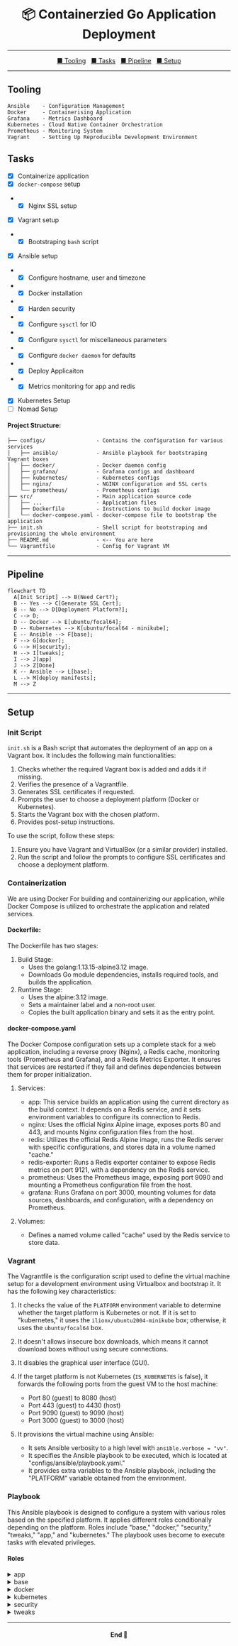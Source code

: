<h1 align="center">📦 Containerzied Go Application Deployment </h1>

---

<p align="center">
  <a href="#tooling">■ Tooling</a>&nbsp;&nbsp;
  <a href="#tasks">■ Tasks</a>&nbsp;&nbsp;
  <a href="#pipeline">■ Pipeline</a>&nbsp;&nbsp;
  <a href="#setup">■ Setup</a>
</p>

---

## Tooling

```
Ansible    - Configuration Management
Docker     - Containerising Application
Grafana    - Metrics Dashboard
Kubernetes - Cloud Native Container Orchestration
Prometheus - Monitoring System
Vagrant    - Setting Up Reproducible Development Environment
```

## Tasks

- [x] Containerize application
- [x] `docker-compose` setup
- - [x] Nginx SSL setup
- [x] Vagrant setup
- - [x] Bootstraping `bash` script
- [x] Ansible setup
- - [x] Configure hostname, user and timezone
- - [x] Docker installation
- - [x] Harden security
- - [x] Configure `sysctl` for IO
- - [x] Configure `sysctl` for miscellaneous parameters
- - [x] Configure `docker daemon` for defaults
- - [x] Deploy Applicaiton
- - [x] Metrics monitoring for app and redis
- [x] Kubernetes Setup
- [ ] Nomad Setup

#### Project Structure:

```
├── configs/                - Contains the configuration for various services
│   ├── ansible/            - Ansible playbook for bootstraping Vagrant boxes
│   ├── docker/             - Docker daemon config
│   ├── grafana/            - Grafana configs and dashboard
│   ├── kubernetes/         - Kubernetes configs
│   ├── nginx/              - NGINX configuration and SSL certs
│   └── prometheus/         - Prometheus configs
├── src/                    - Main application source code
│   ├── ...                 - Application files
│   ├── Dockerfile          - Instructions to build docker image
│   └── docker-compose.yaml - docker-compose file to bootstrap the application
├── init.sh                 - Shell script for bootstraping and provisioning the whole environment
├── README.md               - <-- You are here
└── Vagrantfile             - Config for Vagrant VM
```

---

## Pipeline

```mermaid
flowchart TD
  A[Init Script] --> B(Need Cert?);
  B -- Yes --> C[Generate SSL Cert];
  B -- No --> D[Deployment Platform?];
  C --> D;
  D -- Docker --> E[ubuntu/focal64];
  D -- Kubernetes --> K[ubuntu/focal64 - minikube];
  E -- Ansible --> F[base];
  F --> G[docker];
  G --> H[security];
  H --> I[tweaks];
  I --> J[app]
  J --> Z[Done]
  K -- Ansible --> L[base];
  L --> M[deploy manifests];
  M --> Z
```

---

## Setup

### Init Script

`init.sh` is a Bash script that automates the deployment of an app on a Vagrant box. It includes the following main functionalities:

1. Checks whether the required Vagrant box is added and adds it if missing.
2. Verifies the presence of a Vagrantfile.
3. Generates SSL certificates if requested.
4. Prompts the user to choose a deployment platform (Docker or Kubernetes).
5. Starts the Vagrant box with the chosen platform.
6. Provides post-setup instructions.

To use the script, follow these steps:

1. Ensure you have Vagrant and VirtualBox (or a similar provider) installed.
2. Run the script and follow the prompts to configure SSL certificates and choose a deployment platform.

### Containerization

We are using Docker For building and containerizing our application, while Docker Compose is utilized to orchestrate the application and related services.

#### Dockerfile:

The Dockerfile has two stages:

1. Build Stage:
   - Uses the golang:1.13.15-alpine3.12 image.
   - Downloads Go module dependencies, installs required tools, and builds the application.
2. Runtime Stage:
   - Uses the alpine:3.12 image.
   - Sets a maintainer label and a non-root user.
   - Copies the built application binary and sets it as the entry point.

#### docker-compose.yaml

The Docker Compose configuration sets up a complete stack for a web application, including a reverse proxy (Nginx), a Redis cache, monitoring tools (Prometheus and Grafana), and a Redis Metrics Exporter. It ensures that services are restarted if they fail and defines dependencies between them for proper initialization.

1. Services:
   - app: This service builds an application using the current directory as the build context. It depends on a Redis service, and it sets environment variables to configure its connection to Redis.
   - nginx: Uses the official Nginx Alpine image, exposes ports 80 and 443, and mounts Nginx configuration files from the host.
   - redis: Utilizes the official Redis Alpine image, runs the Redis server with specific configurations, and stores data in a volume named "cache."
   - redis-exporter: Runs a Redis exporter container to expose Redis metrics on port 9121, with a dependency on the Redis service.
   - prometheus: Uses the Prometheus image, exposing port 9090 and mounting a Prometheus configuration file from the host.
   - grafana: Runs Grafana on port 3000, mounting volumes for data sources, dashboards, and configuration, with a dependency on Prometheus.

2. Volumes:
   - Defines a named volume called "cache" used by the Redis service to store data.

### Vagrant

The Vagrantfile is the configuration script used to define the virtual machine setup for a development environment using Virtualbox and bootstrap it. It has the following key characteristics:

1. It checks the value of the `PLATFORM` environment variable to determine whether the target platform is Kubernetes or not. If it is set to "kubernetes," it uses the `ilionx/ubuntu2004-minikube` box; otherwise, it uses the `ubuntu/focal64` box.

2. It doesn't allows insecure box downloads, which means it cannot download boxes without using secure connections.

3. It disables the graphical user interface (GUI).

4. If the target platform is not Kubernetes (`IS_KUBERNETES` is false), it forwards the following ports from the guest VM to the host machine:

   - Port 80 (guest) to 8080 (host)
   - Port 443 (guest) to 4430 (host)
   - Port 9090 (guest) to 9090 (host)
   - Port 3000 (guest) to 3000 (host)

5. It provisions the virtual machine using Ansible:
   - It sets Ansible verbosity to a high level with `ansible.verbose = "vv"`.
   - It specifies the Ansible playbook to be executed, which is located at "configs/ansible/playbook.yaml."
   - It provides extra variables to the Ansible playbook, including the "PLATFORM" variable obtained from the environment.

### Playbook

This Ansible playbook is designed to configure a system with various roles based on the specified platform. It applies different roles conditionally depending on the platform. Roles include "base," "docker," "security," "tweaks," "app," and "kubernetes." The playbook uses become to execute tasks with elevated privileges.

#### Roles

<details>
  <summary>app</summary>
1. Copies application files to /etc/demo-ops directory with a specified owner and permissions.<br>
2. Copies Nginx configuration files to /etc/configs/nginx with the same owner and permissions.<br>
3. Copies Prometheus configuration files to /etc/configs/prometheus with the same owner and permissions.<br>
4. Copies Grafana configuration files to /etc/configs/grafana with the same owner and permissions.<br>
5. Runs the application by executing a Docker Compose command in the /etc/demo-ops directory.
</details>
<details>
  <summary>base</summary>
1. Adds a user with specified properties, handling errors if the user already exists.<br>
2. Adds the current user to the sudo group, handling errors if the user is already in the group.<br>
3. Sets the hostname, ignoring errors if the hostname is invalid.<br>
4. Sets the timezone, ignoring errors if the timezone is invalid.<br>
5. Updates packages using the apt package manager, handling errors if the update fails.<br>
</details>
<details>
  <summary>docker</summary>
1. Remove old and unofficial Docker packages (if any).<br>
2. Install Docker dependencies.<br>
3. Add the Docker GPG key for package verification.<br>
4. Set up the Docker repository.<br>
5. Install Docker itself.<br>
6. Add specified users to the Docker group.<br>
7. Configure the Docker daemon by copying a configuration file.<br>
</details>
<details>
  <summary>kubernetes</summary>
    1. Copy Kubernetes manifests from a source directory to /etc/demo-ops, ensuring they are owned by a specified user and have appropriate permissions (0644).<br>
    2. Apply a Kubernetes namespace configuration (namespace.yaml) using the kubectl apply command.<br>
    3. Apply a Redis configuration (redis.yaml) using the kubectl apply command.<br>
    4. Apply an application configuration (app.yaml) using the kubectl apply command.<br>
</details>
<details>
  <summary>security</summary>
    1. Disables root login in SSH configuration.<br>
    2. Installs the Uncomplicated Firewall (ufw) package.<br>
    3. Denies all incoming connections by default.<br>
    4. Allows incoming SSH connections on port 22.<br>
    5. Allows incoming HTTP connections on port 80.<br>
    6. Allows incoming HTTPS connections on port 443.<br>
    7. Enables the firewall.<br>
</details>
<details>
  <summary>tweaks</summary>
    1. I/O Tweaks:<br>
    1a.<code>fs.file-max</code><br>
    This parameter determines the maximum number of file handles that the Linux kernel allows a process to allocate. File handles are used to access files and other resources. In a production server environment, there may be many processes and connections that need file handles. Setting this value to a high number ensures that the server can handle a large number of open files simultaneously, which is important for serving many clients or managing a large number of files efficiently.<br><br>
    1b.<code>vm.swappiness</code><br>
    This parameter controls the tendency of the Linux kernel to swap out memory pages to disk when the system is under memory pressure. Swapping is the process of moving data from RAM to disk to free up RAM for other processes. Setting a lower value (such as 1-10) reduces the likelihood of swapping and helps ensure that the server's performance remains stable even when memory usage is high. For a production server, you typically want to minimize swapping to maintain responsiveness.<br><br>
    <br>
    2. I/O Tweaks:<br>
    2a.<code>vm.dirty_ratio</code><br>
    This parameter sets the percentage of system memory that can be filled with "dirty" data (data that has been modified but not yet written to disk) before the system starts writing it to disk. A higher value allows more data to be cached in memory before writing to disk, which can improve I/O performance. However, setting it too high may increase the risk of data loss in the event of a system crash.<br><br>
    2b.<code>vm.dirty_expire_centisecs</code><br>
    This parameter determines how long dirty data can remain in memory (in centiseconds) before it is considered old and needs to be written to disk. Setting an appropriate value helps balance between maintaining good system performance and ensuring that dirty data is eventually flushed to disk to prevent data loss in case of a crash. 6000 in our case, which equates to 60 seconds.<br><br>
    2c.<code>fs.protected_hardlinks</code><br>
    This parameter is a security feature that prevents hard links to files with immutable or append-only attributes. Hard links are a way to create multiple directory entries pointing to the same inode (file data). Enabling this feature helps protect against certain types of attacks that could manipulate or modify critical system files. This is important for security on a production server.<br><br>
    2d.<code>fs.protected_symlinks</code><br>
    Similar to fs.protected_hardlinks, this parameter is a security feature that prevents symbolic links (symlinks) from targeting files with immutable or append-only attributes. Enabling this feature adds an extra layer of security by preventing malicious symlinks from affecting protected files. This is important for maintaining the integrity of system files and preventing unauthorized changes.<br><br>
</details>

---

<h4 align="center">End 👋</h4>